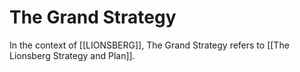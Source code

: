 # The Grand Strategy

In the context of [[LIONSBERG]], The Grand Strategy refers to [[The Lionsberg Strategy and Plan]]. 